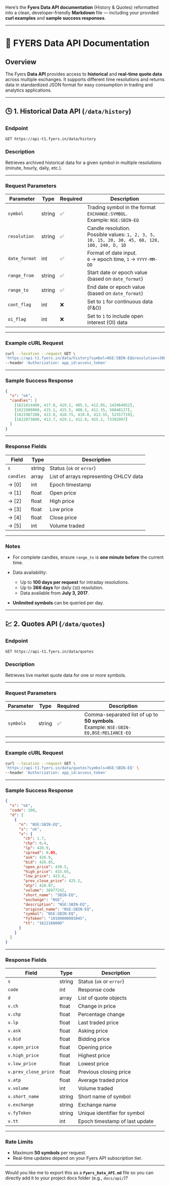 Here’s the **Fyers Data API documentation** (History & Quotes) reformatted into a clean, developer-friendly **Markdown** file — including your provided **curl examples** and **sample success responses**.

---

# 📘 FYERS Data API Documentation

## Overview

The Fyers **Data API** provides access to **historical** and **real-time quote data** across multiple exchanges.
It supports different time resolutions and returns data in standardized JSON format for easy consumption in trading and analytics applications.

---

## 🕒 1. Historical Data API (`/data/history`)

### **Endpoint**

```
GET https://api-t1.fyers.in/data/history
```

### **Description**

Retrieves archived historical data for a given symbol in multiple resolutions (minute, hourly, daily, etc.).

---

### **Request Parameters**

| Parameter     | Type   | Required | Description                                                                                        |
| ------------- | ------ | -------- | -------------------------------------------------------------------------------------------------- |
| `symbol`      | string | ✅        | Trading symbol in the format `EXCHANGE:SYMBOL`. <br>Example: `NSE:SBIN-EQ`                         |
| `resolution`  | string | ✅        | Candle resolution. <br>Possible values: `1, 2, 3, 5, 10, 15, 20, 30, 45, 60, 120, 180, 240, D, 1D` |
| `date_format` | int    | ✅        | Format of date input. <br>`0` → epoch time, `1` → `YYYY-MM-DD`                                     |
| `range_from`  | string | ✅        | Start date or epoch value (based on `date_format`)                                                 |
| `range_to`    | string | ✅        | End date or epoch value (based on `date_format`)                                                   |
| `cont_flag`   | int    | ❌        | Set to `1` for continuous data (F&O)                                                               |
| `oi_flag`     | int    | ❌        | Set to `1` to include open interest (OI) data                                                      |

---

### **Example cURL Request**

```bash
curl --location --request GET \
'https://api-t1.fyers.in/data/history?symbol=NSE:SBIN-EQ&resolution=30&date_format=1&range_from=2021-01-01&range_to=2021-01-02&cont_flag=' \
--header 'Authorization: app_id:access_token'
```

---

### **Sample Success Response**

```json
{
  "s": "ok",
  "candles": [
    [1621814400, 417.0, 419.2, 405.3, 412.05, 142964052],
    [1621900800, 415.1, 415.5, 408.5, 412.35, 56048127],
    [1621987200, 413.8, 418.75, 410.8, 413.55, 52357719],
    [1622073600, 413.7, 429.1, 412.0, 425.2, 73392997]
  ]
}
```

---

### **Response Fields**

| Field     | Type   | Description                            |
| --------- | ------ | -------------------------------------- |
| `s`       | string | Status (`ok` or `error`)               |
| `candles` | array  | List of arrays representing OHLCV data |
| → [0]     | int    | Epoch timestamp                        |
| → [1]     | float  | Open price                             |
| → [2]     | float  | High price                             |
| → [3]     | float  | Low price                              |
| → [4]     | float  | Close price                            |
| → [5]     | int    | Volume traded                          |

---

### **Notes**

* For complete candles, ensure `range_to` is **one minute before** the current time.
* Data availability:

  * Up to **100 days per request** for intraday resolutions.
  * Up to **366 days** for daily (`1D`) resolution.
  * Data available from **July 3, 2017**.
* **Unlimited symbols** can be queried per day.

---

## 💹 2. Quotes API (`/data/quotes`)

### **Endpoint**

```
GET https://api-t1.fyers.in/data/quotes
```

### **Description**

Retrieves live market quote data for one or more symbols.

---

### **Request Parameters**

| Parameter | Type   | Required | Description                                                                              |
| --------- | ------ | -------- | ---------------------------------------------------------------------------------------- |
| `symbols` | string | ✅        | Comma-separated list of up to **50 symbols**. <br>Example: `NSE:SBIN-EQ,BSE:RELIANCE-EQ` |

---

### **Example cURL Request**

```bash
curl --location --request GET \
'https://api-t1.fyers.in/data/quotes?symbols=NSE:SBIN-EQ' \
--header 'Authorization: app_id:access_token'
```

---

### **Sample Success Response**

```json
{
  "s": "ok",
  "code": 200,
  "d": [
    {
      "n": "NSE:SBIN-EQ",
      "s": "ok",
      "v": {
        "ch": 1.7,
        "chp": 0.4,
        "lp": 426.9,
        "spread": 0.05,
        "ask": 426.9,
        "bid": 426.85,
        "open_price": 430.5,
        "high_price": 433.65,
        "low_price": 423.6,
        "prev_close_price": 425.2,
        "atp": 428.07,
        "volume": 38977242,
        "short_name": "SBIN-EQ",
        "exchange": "NSE",
        "description": "NSE:SBIN-EQ",
        "original_name": "NSE:SBIN-EQ",
        "symbol": "NSE:SBIN-EQ",
        "fyToken": "10100000003045",
        "tt": "1622160000"
      }
    }
  ]
}
```

---

### **Response Fields**

| Field                | Type   | Description                    |
| -------------------- | ------ | ------------------------------ |
| `s`                  | string | Status (`ok` or `error`)       |
| `code`               | int    | Response code                  |
| `d`                  | array  | List of quote objects          |
| `v.ch`               | float  | Change in price                |
| `v.chp`              | float  | Percentage change              |
| `v.lp`               | float  | Last traded price              |
| `v.ask`              | float  | Asking price                   |
| `v.bid`              | float  | Bidding price                  |
| `v.open_price`       | float  | Opening price                  |
| `v.high_price`       | float  | Highest price                  |
| `v.low_price`        | float  | Lowest price                   |
| `v.prev_close_price` | float  | Previous closing price         |
| `v.atp`              | float  | Average traded price           |
| `v.volume`           | int    | Volume traded                  |
| `v.short_name`       | string | Short name of symbol           |
| `v.exchange`         | string | Exchange name                  |
| `v.fyToken`          | string | Unique identifier for symbol   |
| `v.tt`               | int    | Epoch timestamp of last update |

---

### **Rate Limits**

* Maximum **50 symbols** per request.
* Real-time updates depend on your Fyers API subscription tier.

---

Would you like me to export this as a **`Fyers_Data_API.md`** file so you can directly add it to your project docs folder (e.g., `docs/api/`)?
